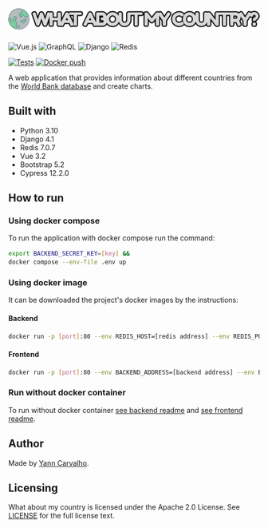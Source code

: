 # ![What about my country](./images/application-title.png "Application logo") #

![Vue.js](https://img.shields.io/badge/vuejs-%2335495e.svg?style=for-the-badge&logo=vuedotjs&logoColor=%234FC08D)
![GraphQL](https://img.shields.io/badge/-GraphQL-E10098?style=for-the-badge&logo=graphql&logoColor=white)
![Django](https://img.shields.io/badge/django-%23092E20.svg?style=for-the-badge&logo=django&logoColor=white)
![Redis](https://img.shields.io/badge/redis-%23DD0031.svg?style=for-the-badge&logo=redis&logoColor=white)

[![Tests](https://github.com/yanncarvalho/what-about-my-country/actions/workflows/tests.yml/badge.svg)](https://github.com/yanncarvalho/what-about-my-country/actions/workflows/tests.yml)
[![Docker push](https://github.com/yanncarvalho/what-about-my-country/actions/workflows/docker.yml/badge.svg?branch=main)](https://github.com/yanncarvalho/what-about-my-country/actions/workflows/docker.yml)

A web application that provides information about different countries from the [World Bank database](https://databank.worldbank.org/) and create charts.

## Built with ##

- Python 3.10
- Django 4.1
- Redis 7.0.7
- Vue 3.2
- Bootstrap 5.2
- Cypress 12.2.0

## How to run ##

### Using docker compose ###

To run the application with docker compose run the command:

``` sh
export BACKEND_SECRET_KEY=[key] &&
docker compose --env-file .env up
```

### Using docker image ###

It can be downloaded the project's docker images by the instructions:

#### Backend ####

``` sh
docker run -p [port]:80 --env REDIS_HOST=[redis address] --env REDIS_PORT=[redis port] yanncarvalho/wbmc-backend:latest
```

#### Frontend ####

``` sh
docker run -p [port]:80 --env BACKEND_ADDRESS=[backend address] --env BACKEND_PORT=[backend port] yanncarvalho/wbmc-frontend:latest 
```

### Run without docker container ###

To run without docker container [see backend readme](./backend/README.md "See backend readme") and [see frontend readme](./frontend/README.md "See frontend readme").

## Author ##

Made by [Yann Carvalho](https://www.linkedin.com/in/yann-carvalho-764abab6/).

## Licensing ##

What about my country is licensed under the Apache 2.0 License. See [LICENSE](LICENSE) for the full license text.
